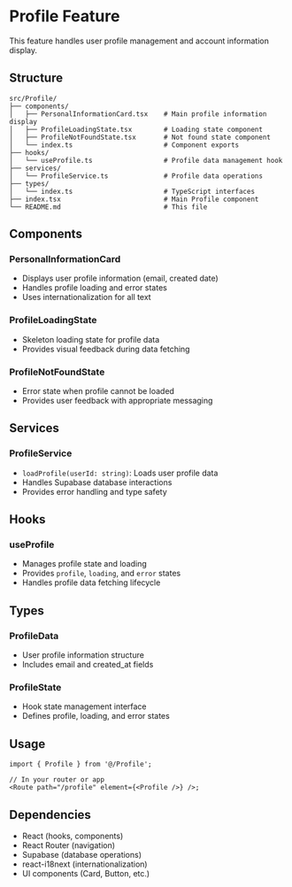 # Profile Feature

This feature handles user profile management and account information display.

## Structure

```
src/Profile/
├── components/
│   ├── PersonalInformationCard.tsx    # Main profile information display
│   ├── ProfileLoadingState.tsx        # Loading state component
│   ├── ProfileNotFoundState.tsx       # Not found state component
│   └── index.ts                       # Component exports
├── hooks/
│   └── useProfile.ts                  # Profile data management hook
├── services/
│   └── ProfileService.ts              # Profile data operations
├── types/
│   └── index.ts                       # TypeScript interfaces
├── index.tsx                          # Main Profile component
└── README.md                          # This file
```

## Components

### PersonalInformationCard

- Displays user profile information (email, created date)
- Handles profile loading and error states
- Uses internationalization for all text

### ProfileLoadingState

- Skeleton loading state for profile data
- Provides visual feedback during data fetching

### ProfileNotFoundState

- Error state when profile cannot be loaded
- Provides user feedback with appropriate messaging

## Services

### ProfileService

- `loadProfile(userId: string)`: Loads user profile data
- Handles Supabase database interactions
- Provides error handling and type safety

## Hooks

### useProfile

- Manages profile state and loading
- Provides `profile`, `loading`, and `error` states
- Handles profile data fetching lifecycle

## Types

### ProfileData

- User profile information structure
- Includes email and created_at fields

### ProfileState

- Hook state management interface
- Defines profile, loading, and error states

## Usage

```tsx
import { Profile } from '@/Profile';

// In your router or app
<Route path="/profile" element={<Profile />} />;
```

## Dependencies

- React (hooks, components)
- React Router (navigation)
- Supabase (database operations)
- react-i18next (internationalization)
- UI components (Card, Button, etc.)
